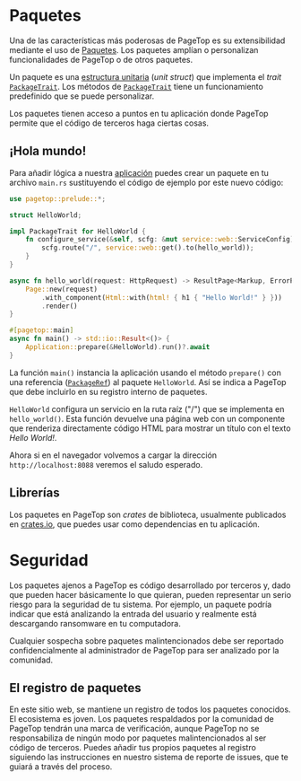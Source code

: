 # Paquetes

Una de las características más poderosas de PageTop es su extensibilidad mediante el uso de [Paquetes](https://docs.rs/pagetop/latest/pagetop/core/package/index.html). Los paquetes amplían o personalizan funcionalidades de PageTop o de otros paquetes.

Un paquete es una [estructura unitaria](https://doc.rust-lang.org/std/keyword.struct.html) (*unit struct*) que implementa el *trait* [`PackageTrait`](https://docs.rs/pagetop/latest/pagetop/core/package/trait.PackageTrait.html). Los métodos de [`PackageTrait`](https://docs.rs/pagetop/latest/pagetop/core/package/trait.PackageTrait.html) tiene un funcionamiento predefinido que se puede personalizar.

Los paquetes tienen acceso a puntos en tu aplicación donde PageTop permite que el código de terceros haga ciertas cosas.

## ¡Hola mundo!

Para añadir lógica a nuestra [aplicación](app.html) puedes crear un paquete en tu archivo `main.rs` sustituyendo el código de ejemplo por este nuevo código:

```rust
use pagetop::prelude::*;

struct HelloWorld;

impl PackageTrait for HelloWorld {
    fn configure_service(&self, scfg: &mut service::web::ServiceConfig) {
        scfg.route("/", service::web::get().to(hello_world));
    }
}

async fn hello_world(request: HttpRequest) -> ResultPage<Markup, ErrorPage> {
    Page::new(request)
        .with_component(Html::with(html! { h1 { "Hello World!" } }))
        .render()
}

#[pagetop::main]
async fn main() -> std::io::Result<()> {
    Application::prepare(&HelloWorld).run()?.await
}
```

La función `main()` instancia la aplicación usando el método `prepare()` con una referencia ([`PackageRef`](https://docs.rs/pagetop/latest/pagetop/core/package/type.PackageRef.html)) al paquete `HelloWorld`. Así se indica a PageTop que debe incluirlo en su registro interno de paquetes.

`HelloWorld` configura un servicio en la ruta raíz ("/") que se implementa en `hello_world()`. Esta función devuelve una página web con un componente que renderiza directamente código HTML para mostrar un título con el texto *Hello World!*.

Ahora si en el navegador volvemos a cargar la dirección `http://localhost:8088` veremos el saludo esperado.

## Librerías

Los paquetes en PageTop son *crates* de biblioteca, usualmente publicados en [crates.io](https://crates.io), que puedes usar como dependencias en tu aplicación.


# Seguridad

Los paquetes ajenos a PageTop es código desarrollado por terceros y, dado que pueden hacer básicamente lo que quieran, pueden representar un serio riesgo para la seguridad de tu sistema. Por ejemplo, un paquete podría indicar que está analizando la entrada del usuario y realmente está descargando ransomware en tu computadora.

Cualquier sospecha sobre paquetes malintencionados debe ser reportado confidencialmente al administrador de PageTop para ser analizado por la comunidad.

## El registro de paquetes

En este sitio web, se mantiene un registro de todos los paquetes conocidos. El ecosistema es joven. Los paquetes respaldados por la comunidad de PageTop tendrán una marca de verificación, aunque PageTop no se responsabiliza de ningún modo por paquetes malintencionados al ser código de terceros. Puedes añadir tus propios paquetes al registro siguiendo las instrucciones en nuestro sistema de reporte de issues, que te guiará a través del proceso.

